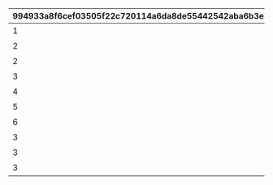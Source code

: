 |994933a8f6cef03505f22c720114a6da8de55442542aba6b3e3fe2633748cba2|50696fae5481d4c372ec9e1da52bc344a3bbcd58b58a2c466bc3cf7e0ca209cd|efce1d767a0d629d1ba2a42034a221c4ccdadb391f0c4f92baa0786fdbf5388e|8b0ec6de6b53e0863c6b1260724f34896da329c43226a7bee9159d1aaac6a492|e9c62f2d5a5a0d6e625d708816a62138c532b08dd27b7bd148d20c29adf1713b|3d7dc7d55a4c7509050d9b23e275973558fc463bb27d6eaf23ecfe8633109343|83d575c01e6fb8c0ddfe462624c93cde6579fa4732109f8c3d39c9fb19990768|
| --- | --- | --- | --- | --- | --- | --- |
|1|0|0|料理入手イベント|0|3|1|
|2|0|0|ダイス入手イベント1|0|1|2|
|2|0|0|ダイス入手イベント2|0|2|3|
|3|0|1|ターン数カウントスキップ|3|0|4|
|4|1|0|マイル+100%|2|100|5|
|5|1|0|ミニゲームマイル+100%|2|100|6|
|6|1|0|ショップ割引イベント|3|300|7|
|3|0|2|ターン数カウントスキップ1|3|0|98001|
|3|0|1|ターン数カウントスキップ1|3|0|98011|
|3|0|2|ターン数カウントスキップ2|3|0|98012|